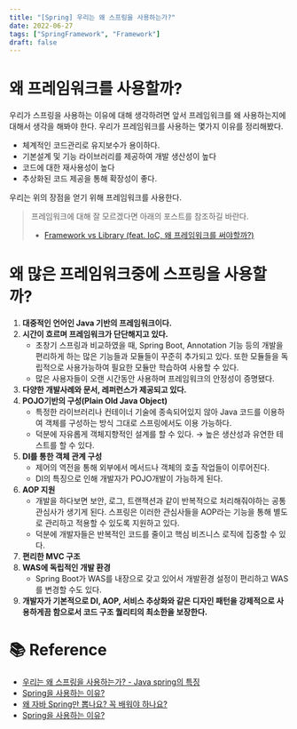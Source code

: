 ```yaml
---
title: "[Spring] 우리는 왜 스프링을 사용하는가?"
date: 2022-06-27
tags: ["SpringFramework", "Framework"]
draft: false
---
```


# 왜 프레임워크를 사용할까?
우리가 스프링을 사용하는 이유에 대해 생각하려면 앞서 프레임워크를 왜 사용하는지에 대해서 생각을 해봐야 한다.
우리가 프레임워크를 사용하는 몇가지 이유를 정리해봤다. 

- 체계적인 코드관리로 유지보수가 용이하다.
- 기본설계 및 기능 라이브러리를 제공하여 개발 생산성이 높다
- 코드에 대한 재사용성이 높다
- 추상화된 코드 제공을 통해 확장성이 좋다.

우리는 위의 장점을 얻기 위해 프레임워크를 사용한다.

> 프레임워크에 대해 잘 모르겠다면 아래의 포스트를 참조하길 바란다.
> - [Framework vs Library (feat. IoC, 왜 프레임워크를 써야할까?)](https://seongwon.dev/ETC/2022-06-27-Framework-vs-Library/)

# 왜 많은 프레임워크중에 스프링을 사용할까?
1. **대중적인 언어인 Java 기반의 프레임워크이다.**
2. **시간이 흐르며 프레임워크가 단단해지고 있다.**
    - 초창기 스프링과 비교하였을 때, Spring Boot, Annotation 기능 등의 개발을 편리하게 하는 많은 기능들과 모듈들이 꾸준히 추가되고 있다. 또한 모듈들을 독립적으로 사용가능하여 필요한 모듈만 학습하여 사용할 수 있다.
    - 많은 사용자들이 오랜 시간동안 사용하며 프레임워크의 안정성이 증명됐다.
3. **다양한 개발사례와 문서, 레퍼런스가 제공되고 있다.**
4. **POJO기반의 구성(Plain Old Java Object)**
    - 특정한 라이브러리나 컨테이너 기술에 종속되어있지 않아 Java 코드를 이용하여 객체를 구성하는 방식 그대로 스프링에서도 이용 가능하다.
    - 덕분에 자유롭게 객체지향적인 설계를 할 수 있다. → 높은 생산성과 유연한 테스트를 할 수 있다.
5. **DI를 통한 객체 관계 구성**
    - 제어의 역전을 통해 외부에서 메서드나 객체의 호출 작업들이 이루어진다.
    - DI의 특징으로 인해 개발자가 POJO개발이 가능하게 된다.
6. **AOP 지원**
    - 개발을 하다보면 보안, 로그, 트랜잭션과 같이 반복적으로 처리해줘야하는 공통 관심사가 생기게 된다. 스프링은 이러한 관심사들을 AOP라는 기능을 통해 별도로 관리하고 적용할 수 있도록 지원하고 있다.
    - 덕분에 개발자들은 반복적인 코드를 줄이고 핵심 비즈니스 로직에 집중할 수 있다.
7. **편리한 MVC 구조**
8. **WAS에 독립적인 개발 환경**
    - Spring Boot가 WAS를 내장으로 갖고 있어서 개발환경 설정이 편리하고 WAS를 변경할 수도 있다.
9. **개발자가 기본적으로 DI, AOP, 서비스 추상화와 같은 디자인 패턴을 강제적으로 사용하게끔 함으로서 코드 구조 퀄리티의 최소한을 보장한다.**


# 📚 Reference
- [우리는 왜 스프링을 사용하는가? - Java spring의 특징](https://joychae.tistory.com/27)
- [Spring을 사용하는 이유?](https://velog.io/@ljinsk3/Spring%EC%9D%84-%EC%82%AC%EC%9A%A9%ED%95%98%EB%8A%94-%EC%9D%B4%EC%9C%A0)
- [왜 자바 Spring만 뽑나요? 꼭 배워야 하나요?](https://seolin.tistory.com/119)
- [Spring을 사용하는 이유?](https://velog.io/@kwj2435/Spring%EC%9D%84-%EC%82%AC%EC%9A%A9%ED%95%98%EB%8A%94-%EC%9D%B4%EC%9C%A0)
